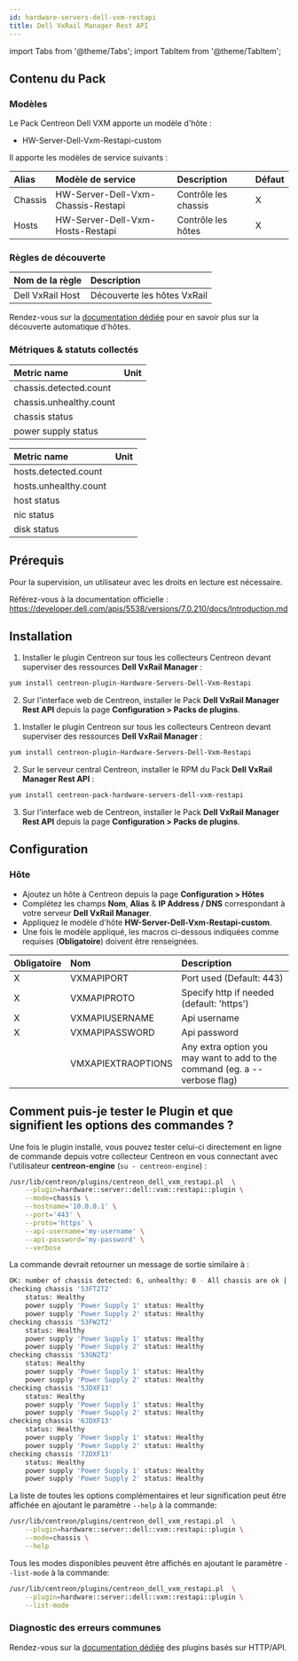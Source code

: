 ```yaml
---
id: hardware-servers-dell-vxm-restapi
title: Dell VxRail Manager Rest API
---
```

import Tabs from '@theme/Tabs';
import TabItem from '@theme/TabItem';

## Contenu du Pack

### Modèles

Le Pack Centreon Dell VXM apporte un modèle d'hôte :
* HW-Server-Dell-Vxm-Restapi-custom

Il apporte les modèles de service suivants :

| Alias   | Modèle de service                  | Description          | Défaut  |
|:--------|:-----------------------------------|:---------------------|:--------|
| Chassis | HW-Server-Dell-Vxm-Chassis-Restapi | Contrôle les chassis | X       |
| Hosts   | HW-Server-Dell-Vxm-Hosts-Restapi   | Contrôle les hôtes   | X       |

### Règles de découverte

<Tabs groupId="sync">
<TabItem value="Host" label="Host">

| Nom de la règle  | Description                                   |
|:-----------------|:----------------------------------------------|
| Dell VxRail Host | Découverte les hôtes VxRail                   |

Rendez-vous sur la [documentation dédiée](/onprem/monitoring/discovery/hosts-discovery)
pour en savoir plus sur la découverte automatique d'hôtes.

</TabItem>
</Tabs>

### Métriques & statuts collectés

<Tabs groupId="sync">
<TabItem value="Chassis" label="Chassis">

| Metric name             | Unit  |
| :---------------------- | :---- |
| chassis.detected.count  |       |
| chassis.unhealthy.count |       |
| chassis status          |       |
| power supply status     |       |

</TabItem>
<TabItem value="Hosts" label="Hosts">

| Metric name           | Unit  |
| :-------------------- | :---- |
| hosts.detected.count  |       |
| hosts.unhealthy.count |       |
| host status           |       |
| nic status            |       |
| disk status           |       |

</TabItem>
</Tabs>

## Prérequis

Pour la supervision, un utilisateur avec les droits en lecture est nécessaire.

Référez-vous à la documentation officielle : https://developer.dell.com/apis/5538/versions/7.0.210/docs/Introduction.md

## Installation

<Tabs groupId="sync">
<TabItem value="Online License" label="Online License">

1. Installer le plugin Centreon sur tous les collecteurs Centreon devant superviser des ressources **Dell VxRail Manager** :

```bash
yum install centreon-plugin-Hardware-Servers-Dell-Vxm-Restapi
```

2. Sur l'interface web de Centreon, installer le Pack **Dell VxRail Manager Rest API** depuis la page **Configuration > Packs de plugins**.

</TabItem>

<TabItem value="Offline License" label="Offline License">

1. Installer le plugin Centreon sur tous les collecteurs Centreon devant superviser des ressources **Dell VxRail Manager** :

```bash
yum install centreon-plugin-Hardware-Servers-Dell-Vxm-Restapi
```

2. Sur le serveur central Centreon, installer le RPM du Pack **Dell VxRail Manager Rest API** :

```bash
yum install centreon-pack-hardware-servers-dell-vxm-restapi
```

3. Sur l'interface web de Centreon, installer le Pack **Dell VxRail Manager Rest API** depuis la page **Configuration > Packs de plugins**.

</TabItem>
</Tabs>

## Configuration

### Hôte

* Ajoutez un hôte à Centreon depuis la page **Configuration > Hôtes**
* Complétez les champs **Nom**, **Alias** & **IP Address / DNS** correspondant à votre serveur **Dell VxRail Manager**.
* Appliquez le modèle d'hôte **HW-Server-Dell-Vxm-Restapi-custom**.
* Une fois le modèle appliqué, les macros ci-dessous indiquées comme requises (**Obligatoire**) doivent être renseignées.


| Obligatoire | Nom                | Description                                                                |
| :---------- | :----------------- | :------------------------------------------------------------------------- |
| X           | VXMAPIPORT         | Port used (Default: 443)                                                   |
| X           | VXMAPIPROTO        | Specify http if needed (default: 'https')                                  |
| X           | VXMAPIUSERNAME     | Api username                                                               |
| X           | VXMAPIPASSWORD     | Api password                                                               |
|             | VMXAPIEXTRAOPTIONS | Any extra option you may want to add to the command (eg. a --verbose flag) |

## Comment puis-je tester le Plugin et que signifient les options des commandes ? 

Une fois le plugin installé, vous pouvez tester celui-ci directement en ligne
de commande depuis votre collecteur Centreon en vous connectant avec
l'utilisateur **centreon-engine** (`su - centreon-engine`) :

```bash
/usr/lib/centreon/plugins/centreon_dell_vxm_restapi.pl  \
    --plugin=hardware::server::dell::vxm::restapi::plugin \
    --mode=chassis \
    --hostname='10.0.0.1' \
    --port='443' \
    --proto='https' \
    --api-username='my-username' \
    --api-password='my-password' \
    --verbose
```

La commande devrait retourner un message de sortie similaire à :

```bash
OK: number of chassis detected: 6, unhealthy: 0 - All chassis are ok | 'chassis.detected.count'=6;;;0; 'chassis.unhealthy.count'=0;;;0;
checking chassis '53FT2T2'
    status: Healthy
    power supply 'Power Supply 1' status: Healthy
    power supply 'Power Supply 2' status: Healthy
checking chassis '53FW2T2'
    status: Healthy
    power supply 'Power Supply 1' status: Healthy
    power supply 'Power Supply 2' status: Healthy
checking chassis '53GN2T2'
    status: Healthy
    power supply 'Power Supply 1' status: Healthy
    power supply 'Power Supply 2' status: Healthy
checking chassis '5JDXF13'
    status: Healthy
    power supply 'Power Supply 1' status: Healthy
    power supply 'Power Supply 2' status: Healthy
checking chassis '6JDXF13'
    status: Healthy
    power supply 'Power Supply 1' status: Healthy
    power supply 'Power Supply 2' status: Healthy
checking chassis '7JDXF13'
    status: Healthy
    power supply 'Power Supply 1' status: Healthy
    power supply 'Power Supply 2' status: Healthy
```

La liste de toutes les options complémentaires et leur signification peut être
affichée en ajoutant le paramètre `--help` à la commande:

```bash
/usr/lib/centreon/plugins/centreon_dell_vxm_restapi.pl  \
    --plugin=hardware::server::dell::vxm::restapi::plugin \
    --mode=chassis \
    --help
```

Tous les modes disponibles peuvent être affichés en ajoutant le paramètre 
`--list-mode` à la commande:

```bash
/usr/lib/centreon/plugins/centreon_dell_vxm_restapi.pl  \
    --plugin=hardware::server::dell::vxm::restapi::plugin \
    --list-mode
```

### Diagnostic des erreurs communes

Rendez-vous sur la [documentation dédiée](../getting-started/how-to-guides/troubleshooting-plugins.md#http-and-api-checks)
des plugins basés sur HTTP/API.
